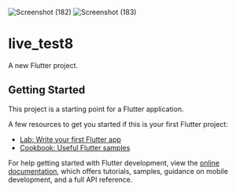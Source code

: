 ![Screenshot (182)](https://github.com/sagorrrr11/Contact-list-App-using-Flutter/assets/130689825/d54dcf8d-1b3c-40d9-aea9-c6c91dfcf6c5)
![Screenshot (183)](https://github.com/sagorrrr11/Contact-list-App-using-Flutter/assets/130689825/65691e85-be9a-43b9-93ef-3c38f17981bc)
# live_test8

A new Flutter project.

## Getting Started

This project is a starting point for a Flutter application.

A few resources to get you started if this is your first Flutter project:

- [Lab: Write your first Flutter app](https://docs.flutter.dev/get-started/codelab)
- [Cookbook: Useful Flutter samples](https://docs.flutter.dev/cookbook)

For help getting started with Flutter development, view the
[online documentation](https://docs.flutter.dev/), which offers tutorials,
samples, guidance on mobile development, and a full API reference.
